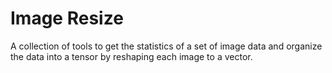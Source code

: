 # Image Resize

A collection of tools to get the statistics of a set of image data and organize the data into a tensor by reshaping each image to a vector.
